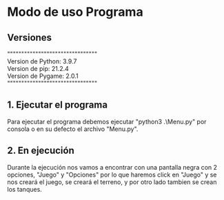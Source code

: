 # Modo de uso Programa

## Versiones
"""""""""""""""""""""""""""""""" <br/>
Version de Python: 3.9.7 <br/>
Version de pip: 21.2.4 <br/>
Version de Pygame: 2.0.1 <br/>
"""""""""""""""""""""""""""""""" <br/>

## 1. Ejecutar el programa 
Para ejecutar el programa debemos ejecutar "python3 .\Menu.py" por consola o en su defecto el archivo "Menu.py".
## 2. En ejecución
Durante la ejecución nos vamos a encontrar con una pantalla negra con 2 opciones, "Juego" y "Opciones" por lo que haremos click en "Juego" y se nos creará el juego, se creará el terreno, y por otro lado tambien se crean los tanques.

